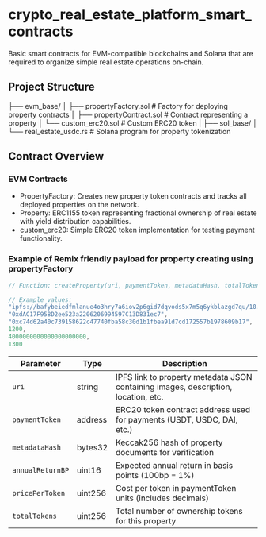 # crypto_real_estate_platform_smart_contracts
Basic smart contracts for EVM-compatible blockchains and Solana that are required to organize simple real estate operations on-chain.

## Project Structure

├── evm_base/
│   ├── propertyFactory.sol    # Factory for deploying property contracts
│   ├── propertyContract.sol   # Contract representing a property
│   └── custom_erc20.sol       # Custom ERC20 token 
|
├── sol_base/
│   └── real_estate_usdc.rs    # Solana program for property tokenization


## Contract Overview

### EVM Contracts

- PropertyFactory: Creates new property token contracts and tracks all deployed properties on the network.
- Property: ERC1155 token representing fractional ownership of real estate with yield distribution capabilities.
- custom_erc20: Simple ERC20 token implementation for testing payment functionality.

### Example of Remix friendly payload for property creating using propertyFactory

```javascript
// Function: createProperty(uri, paymentToken, metadataHash, totalTokens, pricePerToken, annualReturnBP)

// Example values:
"ipfs://bafybeiedfmlanue4o3hry7a6iov2p6gid7dqvods5x7m5q6ykblazgd7qu/10.json", // Property metadata URI
"0xdAC17F958D2ee523a2206206994597C13D831ec7",                                  // USDT contract address
"0xc74d62a40c739158622c47740fba58c30d1b1fbea91d7cd172557b1978609b17",          // Metadata hash for validation
1200,                                                                           // Annual return in basis points (12.00%)
4000000000000000000000,                                                         // Price per token (4000 tokens with 18 decimals)
1300                                                                            // Total number of tokens for this property
```

| Parameter | Type | Description |
|-----------|------|-------------|
| `uri` | string | IPFS link to property metadata JSON containing images, description, location, etc. |
| `paymentToken` | address | ERC20 token contract address used for payments (USDT, USDC, DAI, etc.) |
| `metadataHash` | bytes32 | Keccak256 hash of property documents for verification |
| `annualReturnBP` | uint16 | Expected annual return in basis points (100bp = 1%) |
| `pricePerToken` | uint256 | Cost per token in paymentToken units (includes decimals) |
| `totalTokens` | uint256 | Total number of ownership tokens for this property |
